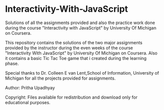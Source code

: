 # Interactivity-With-JavaScript
Solutions of all the assignments provided and also the practice work done during the course "Interactivity with JavaScript" by University Of Michigan on Coursera.

This repository contains the solutions of the two major assignments provided by the instructor during the even weeks of the course "Interactivity With JavaScript" by University Of Michigan on Coursera.
Also it contains a basic Tic Tac Toe game that i created during the learning phase.

Special thanks to Dr. Colleen E van Lent,School of Information, University of Michigan for all the projects provided for assignments.

Author:
Pritha Upadhyay

Copyright:
Files available for redistribution and download only for educational purposes.



